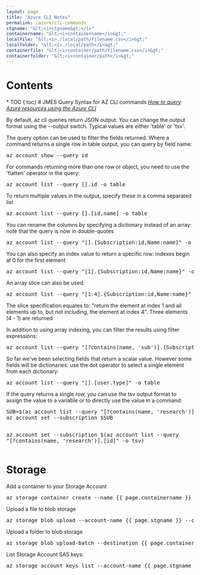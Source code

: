 ```yaml
---
layout: page
title: "Azure CLI Notes"
permalink: /azure/cli-commands
stgname: "&lt;<i>stgname&gt;</i>"
containername: "&lt;<i>containername</i>&gt;"
localfile: "&lt;<i>./local/path/filename.csv</i>&gt;"
localfolder: "&lt;<i>./local/path</i>&gt;"
containerfile: "&lt;<i>container/path/filename.csv</i>&gt;"
containerfolder: "&lt;<i>container/path</i>&gt;"
---
```


<h1>Contents</h1>
* TOC
{:toc}
# JMES Query Syntax for AZ CLI commands
<cite><a href="https://techcommunity.microsoft.com/t5/itops-talk-blog/how-to-query-azure-resources-using-the-azure-cli/ba-p/360147" target="#">How to query Azure resources using the Azure CLI</a></cite>
<p>By default, az cli queries return JSON output. You can change the output format
using the --output switch. Typical values are either 'table' or 'tsv'. </p>
<p>The query option can be used to filter the fields returned. Where a command 
returns a single row in table output, you can query by field name:</p>
<pre>
az account show --query id
</pre>
<p>For commands returning more than one row or object, you need to use the 'flatten' operator in the query:</p>
<pre>
az account list --query [].id -o table
</pre>
<p>To return multiple values in the output, specify these in a comma separated list</p>
<pre>
az account list --query [].[id,name] -o table
</pre>
<p>You can rename the columns by specifying a dictionary instead of an array: note that the query is now in double-quotes</p>
<pre>
az account list --query "[].{Subscription:id,Name:name}" -o table
</pre>
<p>You can also specify an index value to return a specific row: indexes begin at 0 for the first element</p>
<pre>
az account list --query "[1].{Subscription:id,Name:name}" -o table
</pre>
<p>An array slice can also be used:</p>
<pre>
az account list --query "[1:4].{Subscription:id,Name:name}" -o table
</pre>
<p>The slice specification equates to: "return the element at index 1 and all 
elements up to, but not including, the element at index 4". Three elements (4 - 1) are returned</p> 
<p>In addition to using array indexing, you can filter the results using filter 
expressions:</p>
<pre>
az account list --query "[?contains(name, 'sub')].{Subscription:id,Name:name}" -o table
</pre>
<p>So far we've been selecting fields that return a scalar value. However some fields will be dictionaries: use the dot operator to select a single element from each dictionary:</p>
<pre>
az account list --query "[].[user.type]" -o table
</pre>
<p>If the query returns a single row, you can use the tsv output format to assign the value to a variable or to directly use the value in a command:</p>
<pre>
SUB=$(az account list --query "[?contains(name, 'research')].[id]" -o tsv)
az account set --subscription $SUB

az account set --subscription $(az account list --query "[?contains(name, 'research')].[id]" -o tsv)
</pre>

# Storage
<p>Add a container to your Storage Account</p>
<pre>
az storage container create --name {{ page.containername }} --account-name {{ page.stgname }}
</pre>

<p>Upload a file to blob storage</p>
<pre>
az storage blob upload --account-name {{ page.stgname }} --container-name {{ page.containername }} --file {{ page.localfile }} --name {{ page.containerfile }}
</pre>

<p>Upload a folder to blob storage</p>
<pre>
az storage blob upload-batch --destination {{ page.containername }} --account-name {{ page.stgname }} --destination-path {{ page.containerfolder }} --source {{ page.localfolder }}
</pre>

<p>List Storage Account SAS keys:</p>
<pre>
az storage account keys list --account-name {{ page.stgname }}
</pre>
